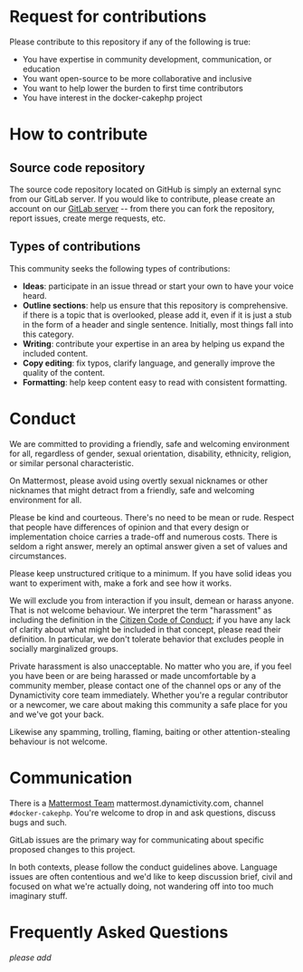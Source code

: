 # Request for contributions

Please contribute to this repository if any of the following is true:
- You have expertise in community development, communication, or education
- You want open-source to be more collaborative and inclusive
- You want to help lower the burden to first time contributors
- You have interest in the docker-cakephp project

# How to contribute

## Source code repository

The source code repository located on GitHub is simply an external sync from our
GitLab server. If you would like to contribute, please create an account on our
[GitLab server](http://gitlab.dynamictivity.com/cakephp/docker-cakephp-example) -- from
there you can fork the repository, report issues, create merge requests, etc.

## Types of contributions
This community seeks the following types of contributions:

- **Ideas**: participate in an issue thread or start your own to have your voice
heard.
- **Outline sections**: help us ensure that this repository is comprehensive. if
there is a topic that is overlooked, please add it, even if it is just a stub
in the form of a header and single sentence. Initially, most things fall into
this category.
- **Writing**: contribute your expertise in an area by helping us expand the included
content.
- **Copy editing**: fix typos, clarify language, and generally improve the quality
of the content.
- **Formatting**: help keep content easy to read with consistent formatting.

# Conduct

We are committed to providing a friendly, safe and welcoming environment for
all, regardless of gender, sexual orientation, disability, ethnicity, religion,
or similar personal characteristic.

On Mattermost, please avoid using overtly sexual nicknames or other nicknames that
might detract from a friendly, safe and welcoming environment for all.

Please be kind and courteous. There's no need to be mean or rude.
Respect that people have differences of opinion and that every design or
implementation choice carries a trade-off and numerous costs. There is seldom
a right answer, merely an optimal answer given a set of values and
circumstances.

Please keep unstructured critique to a minimum. If you have solid ideas you
want to experiment with, make a fork and see how it works.

We will exclude you from interaction if you insult, demean or harass anyone.
That is not welcome behaviour. We interpret the term "harassment" as
including the definition in the
[Citizen Code of Conduct](http://citizencodeofconduct.org/);
if you have any lack of clarity about what might be included in that concept,
please read their definition. In particular, we don't tolerate behavior that
excludes people in socially marginalized groups.

Private harassment is also unacceptable. No matter who you are, if you feel
you have been or are being harassed or made uncomfortable by a community
member, please contact one of the channel ops or any of the Dynamictivity core team
immediately. Whether you're a regular contributor or a newcomer, we care about
making this community a safe place for you and we've got your back.

Likewise any spamming, trolling, flaming, baiting or other attention-stealing
behaviour is not welcome.

# Communication

There is a [Mattermost Team](http://mattermost.dynamictivity.com/signup_user_complete/?id=pjksr6h977n4zxxyto3ojp8twa) mattermost.dynamictivity.com, channel `#docker-cakephp`. You're
welcome to drop in and ask questions, discuss bugs and such.

GitLab issues are the primary way for communicating about specific proposed
changes to this project.

In both contexts, please follow the conduct guidelines above. Language issues
are often contentious and we'd like to keep discussion brief, civil and focused
on what we're actually doing, not wandering off into too much imaginary stuff.

# Frequently Asked Questions

*please add*